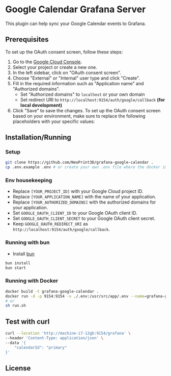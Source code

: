 # Google Calendar Grafana Server

This plugin can help sync your Google Calendar events to Grafana.

## Prerequisites

To set up the OAuth consent screen, follow these steps:

1. Go to the [Google Cloud Console](https://console.cloud.google.com/).
2. Select your project or create a new one.
3. In the left sidebar, click on "OAuth consent screen".
4. Choose "External" or "Internal" user type and click "Create".
5. Fill in the required information such as "Application name" and "Authorized domains".
   - Set "Authorized domains" to `localhost` or your own domain
   - Set redirect URI to `http://localhost:9154/auth/google/callback` **(for local development)**
6. Click "Save" to save the changes.
   To set up the OAuth consent screen based on your environment, make sure to replace the following placeholders with your specific values:

## Installation/Running

### Setup

```bash
git clone https://github.com/NeoPrint3D/grafana-google-calendar .
cp .env.example .env # or create your own .env file where the docker image is going to be run
```

### Env housekeeping

- Replace `[YOUR_PROJECT_ID]` with your Google Cloud project ID.
- Replace `[YOUR_APPLICATION_NAME]` with the name of your application.
- Replace `[YOUR_AUTHORIZED_DOMAINS]` with the authorized domains for your application.
- Set `GOOGLE_OAUTH_CLIENT_ID` to your Google OAuth client ID.
- Set `GOOGLE_OAUTH_CLIENT_SECRET` to your Google OAuth client secret.
- Keep `GOOGLE_OAUTH_REDIRECT_URI` as `http://localhost:9154/auth/google/callback`.

### Running with bun

- Install [bun](https://bun.sh/docs/installation)

```bash
bun install
bun start
```

### Running with Docker

```bash
docker build -t grafana-google-calendar .
docker run -d -p 9154:9154 -v ./.env:/usr/src/app/.env --name=grafana-google-calendar grafana-google-calendar
# or
sh run.sh
```
## Test with curl 
```bash
curl --location 'http://machine-i7-12gb:9154/grafana' \
--header 'Content-Type: application/json' \
--data '{
    "calendarId": "primary"
}'
```

## License
